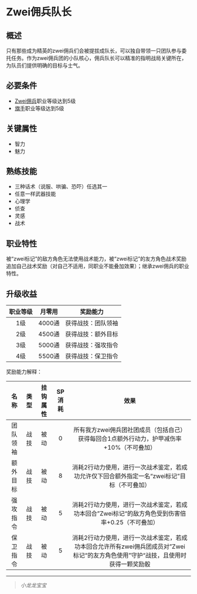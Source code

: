 # Zwei佣兵队长

## 概述

只有那些成为精英的zwei佣兵们会被提拔成队长，可以独自带领一只团队参与委托任务。作为zwei佣兵团的小队核心，佣兵队长可以精准的指明战局关键所在，为队员们提供明确的目标与士气。

## 必要条件

* <a href="../zwei-mercenary" target="_blank">Zwei佣兵</a>职业等级达到5级
* <a href="../../../basicJob/Standard-bearer" target="_blank">旗手</a>职业等级达到5级

## 关键属性

* 智力
* 魅力

## 熟练技能

* 三种话术（说服、哄骗、恐吓）任选其一
* 任意一样武器技能
* 心理学
* 侦查
* 灵感
* 战术

## 职业特性

被“zwei标记”的敌方角色无法使用战术能力，被“zwei标记”的友方角色战术奖励追加自己战术奖励（对自己不适用，同职业不能叠加效果）；继承zwei佣兵的职业特性。

## 升级收益

职业等级|月零用|奖励能力
:--:|:--:|:--:
1级|4000通|获得战技：团队领袖
2级|4500通|获得战技：额外目标
3级|5000通|获得战技：强攻指令
4级|5500通|获得战技：保卫指令

奖励能力解释：

名称|类型|挂钩属性|SP消耗|效果
:--:|:--:|:--:|:--:|:--:
团队领袖|战技|被动|0|所有我方zwei佣兵团社团成员（包括自己）获得每回合1点额外行动力，护甲减伤率+10%（不可叠加）
额外目标|战技|被动|8|消耗2行动力使用，进行一次战术鉴定，若成功允许仅下回合额外指定一名“zwei标记”目标（不可叠加）
强攻指令|战技|被动|5|消耗2行动力使用，进行一次战术鉴定，若成功本回合”Zwei标记“的敌方角色受到伤害倍率+0.25（不可叠加）
保卫指令|战技|被动|5|消耗2行动力使用，进行一次战术鉴定，若成功本回合允许所有zwei佣兵团成员对”Zwei标记“的友方角色使用”守护“战技，且使用时获得一颗奖励骰

---

> *小龙龙宝宝*